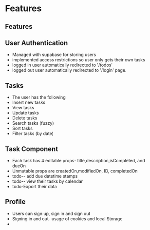 # Features

## Features

## User Authentication

-   Managed with supabase for storing users
-   implemented access restrictions so user only gets their own tasks
-   logged in user automatically redirected to '/todos'
-   logged out user automatically redirected to '/login' page.

## Tasks

-   The user has the following
-   Insert new tasks
-   View tasks
-   Update tasks
-   Delete tasks
-   Search tasks (fuzzy)
-   Sort tasks
-   Filter tasks (by date)

## Task Component

-   Each task has 4 editable props- title,description,isCompleted, and dueOn
-   Unmutable props are createdOn,modifiedOn, ID, completedOn
-   todo-- add due datetime stamps
-   todo-- view their tasks by calendar
-   todo-Export their data

## Profile

-   Users can sign up, sign in and sign out
-   Signing in and out- usage of cookies and local Storage
-
